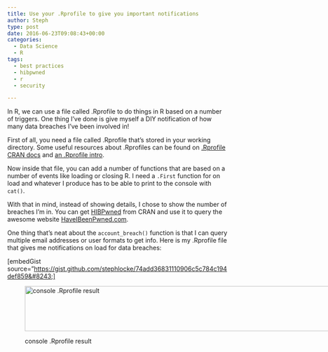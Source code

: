 ```yaml
---
title: Use your .Rprofile to give you important notifications
author: Steph
type: post
date: 2016-06-23T09:08:43+00:00
categories:
  - Data Science
  - R
tags:
  - best practices
  - hibpwned
  - r
  - security

---
```

In R, we can use a file called .Rprofile to do things in R based on a number of triggers. One thing I&#8217;ve done is give myself a DIY notification of how many data breaches I&#8217;ve been involved in!

First of all, you need a file called .Rprofile that&#8217;s stored in your working directory. Some useful resources about .Rprofiles can be found on [.Rprofile CRAN docs][1] and [an .Rprofile intro][2].

Now inside that file, you can add a number of functions that are based on a number of events like loading or closing R. I need a `.First` function for on load and whatever I produce has to be able to print to the console with `cat()`.

With that in mind, instead of showing details, I chose to show the number of breaches I&#8217;m in. You can get [HIBPwned][3] from CRAN and use it to query the awesome website [HaveIBeenPwned.com][4].

One thing that&#8217;s neat about the `account_breach()` function is that I can query multiple email addresses or user formats to get info. Here is my .Rprofile file that gives me notifications on load for data breaches:

[embedGist source=&#8221;https://gist.github.com/stephlocke/74add36831110906c5c784c194def859&#8243;]<figure id="attachment_61656" style="width: 768px" class="wp-caption aligncenter">

<img class="size-medium_large wp-image-61656" src="http://res.cloudinary.com/lockedata/image/upload/h_100,w_750/v1499850327/console_vjc0rh.png" alt="console .Rprofile result" width="768" height="103" /><figcaption class="wp-caption-text">console .Rprofile result</figcaption></figure>

 [1]: https://stat.ethz.ch/R-manual/R-devel/library/base/html/Startup.html
 [2]: http://www.r-bloggers.com/fun-with-rprofile-and-customizing-r-startup/
 [3]: https://cran.r-project.org/package=HIBPwned
 [4]: https://haveibeenpwned.com